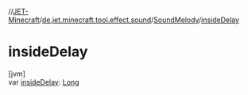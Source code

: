 //[JET-Minecraft](../../../index.md)/[de.jet.minecraft.tool.effect.sound](../index.md)/[SoundMelody](index.md)/[insideDelay](inside-delay.md)

# insideDelay

[jvm]\
var [insideDelay](inside-delay.md): [Long](https://kotlinlang.org/api/latest/jvm/stdlib/kotlin/-long/index.html)
